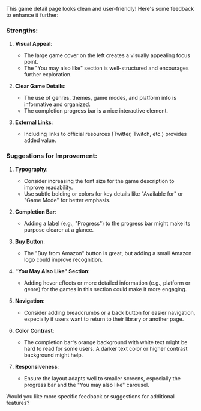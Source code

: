 

This game detail page looks clean and user-friendly! Here's some feedback to enhance it further:

### Strengths:
1. **Visual Appeal**:
   - The large game cover on the left creates a visually appealing focus point.
   - The "You may also like" section is well-structured and encourages further exploration.

2. **Clear Game Details**:
   - The use of genres, themes, game modes, and platform info is informative and organized.
   - The completion progress bar is a nice interactive element.

3. **External Links**:
   - Including links to official resources (Twitter, Twitch, etc.) provides added value.

### Suggestions for Improvement:
1. **Typography**:
   - Consider increasing the font size for the game description to improve readability.
   - Use subtle bolding or colors for key details like "Available for" or "Game Mode" for better emphasis.

2. **Completion Bar**:
   - Adding a label (e.g., "Progress") to the progress bar might make its purpose clearer at a glance.

3. **Buy Button**:
   - The "Buy from Amazon" button is great, but adding a small Amazon logo could improve recognition.

4. **"You May Also Like" Section**:
   - Adding hover effects or more detailed information (e.g., platform or genre) for the games in this section could make it more engaging.

5. **Navigation**:
   - Consider adding breadcrumbs or a back button for easier navigation, especially if users want to return to their library or another page.

6. **Color Contrast**:
   - The completion bar's orange background with white text might be hard to read for some users. A darker text color or higher contrast background might help.

7. **Responsiveness**:
   - Ensure the layout adapts well to smaller screens, especially the progress bar and the "You may also like" carousel.

Would you like more specific feedback or suggestions for additional features?